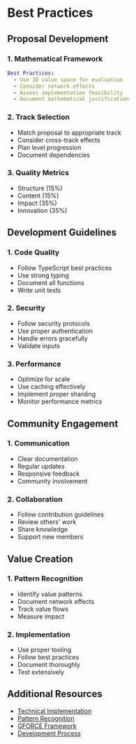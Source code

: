 # Best Practices

## Proposal Development

### 1. Mathematical Framework
```yaml
Best Practices:
  - Use 3D value space for evaluation
  - Consider network effects
  - Assess implementation feasibility
  - Document mathematical justification
```

### 2. Track Selection
- Match proposal to appropriate track
- Consider cross-track effects
- Plan level progression
- Document dependencies

### 3. Quality Metrics
- Structure (15%)
- Content (15%)
- Impact (35%)
- Innovation (35%)

## Development Guidelines

### 1. Code Quality
- Follow TypeScript best practices
- Use strong typing
- Document all functions
- Write unit tests

### 2. Security
- Follow security protocols
- Use proper authentication
- Handle errors gracefully
- Validate inputs

### 3. Performance
- Optimize for scale
- Use caching effectively
- Implement proper sharding
- Monitor performance metrics

## Community Engagement

### 1. Communication
- Clear documentation
- Regular updates
- Responsive feedback
- Community involvement

### 2. Collaboration
- Follow contribution guidelines
- Review others' work
- Share knowledge
- Support new members

## Value Creation

### 1. Pattern Recognition
- Identify value patterns
- Document network effects
- Track value flows
- Measure impact

### 2. Implementation
- Use proper tooling
- Follow best practices
- Document thoroughly
- Test extensively

## Additional Resources
- [Technical Implementation](Technical-Implementation)
- [Pattern Recognition](Pattern-Recognition)
- [GFORCE Framework](GFORCE-Framework)
- [Development Process](Development)
